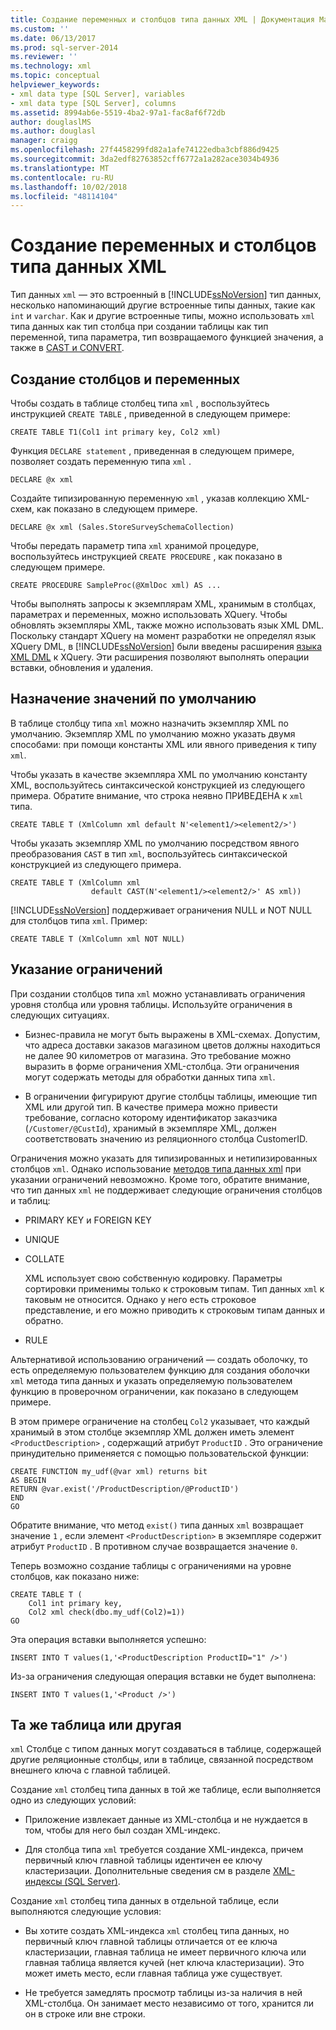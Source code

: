 ```yaml
---
title: Создание переменных и столбцов типа данных XML | Документация Майкрософт
ms.custom: ''
ms.date: 06/13/2017
ms.prod: sql-server-2014
ms.reviewer: ''
ms.technology: xml
ms.topic: conceptual
helpviewer_keywords:
- xml data type [SQL Server], variables
- xml data type [SQL Server], columns
ms.assetid: 8994ab6e-5519-4ba2-97a1-fac8af6f72db
author: douglaslMS
ms.author: douglasl
manager: craigg
ms.openlocfilehash: 27f4458299fd82a1afe74122edba3cbf886d9425
ms.sourcegitcommit: 3da2edf82763852cff6772a1a282ace3034b4936
ms.translationtype: MT
ms.contentlocale: ru-RU
ms.lasthandoff: 10/02/2018
ms.locfileid: "48114104"
---
```

# <a name="create-xml-data-type-variables-and-columns"></a>Создание переменных и столбцов типа данных XML
  Тип данных `xml` — это встроенный в [!INCLUDE[ssNoVersion](../../includes/ssnoversion-md.md)] тип данных, несколько напоминающий другие встроенные типы данных, такие как `int` и `varchar`. Как и другие встроенные типы, можно использовать `xml` типа данных как тип столбца при создании таблицы как тип переменной, типа параметра, тип возвращаемого функцией значения, а также в [CAST и CONVERT](/sql/t-sql/functions/cast-and-convert-transact-sql).  
  
## <a name="creating-columns-and-variables"></a>Создание столбцов и переменных  
 Чтобы создать в таблице столбец типа `xml` , воспользуйтесь инструкцией `CREATE TABLE` , приведенной в следующем примере:  
  
```  
CREATE TABLE T1(Col1 int primary key, Col2 xml)   
```  
  
 Функция `DECLARE statement` , приведенная в следующем примере, позволяет создать переменную типа `xml` .  
  
```  
DECLARE @x xml   
```  
  
 Создайте типизированную переменную `xml` , указав коллекцию XML-схем, как показано в следующем примере.  
  
```  
DECLARE @x xml (Sales.StoreSurveySchemaCollection)  
```  
  
 Чтобы передать параметр типа `xml` хранимой процедуре, воспользуйтесь инструкцией `CREATE PROCEDURE` , как показано в следующем примере.  
  
```  
CREATE PROCEDURE SampleProc(@XmlDoc xml) AS ...   
```  
  
 Чтобы выполнять запросы к экземплярам XML, хранимым в столбцах, параметрах и переменных, можно использовать XQuery. Чтобы обновлять экземпляры XML, также можно использовать язык XML DML. Поскольку стандарт XQuery на момент разработки не определял язык XQuery DML, в [!INCLUDE[ssNoVersion](../../includes/ssnoversion-md.md)] были введены расширения [языка XML DML](/sql/t-sql/xml/xml-data-modification-language-xml-dml) к XQuery. Эти расширения позволяют выполнять операции вставки, обновления и удаления.  
  
## <a name="assigning-defaults"></a>Назначение значений по умолчанию  
 В таблице столбцу типа `xml` можно назначить экземпляр XML по умолчанию. Экземпляр XML по умолчанию можно указать двумя способами: при помощи константы XML или явного приведения к типу `xml`.  
  
 Чтобы указать в качестве экземпляра XML по умолчанию константу XML, воспользуйтесь синтаксической конструкцией из следующего примера. Обратите внимание, что строка неявно ПРИВЕДЕНА к `xml` типа.  
  
```  
CREATE TABLE T (XmlColumn xml default N'<element1/><element2/>')  
```  
  
 Чтобы указать экземпляр XML по умолчанию посредством явного преобразования `CAST` в тип `xml`, воспользуйтесь синтаксической конструкцией из следующего примера.  
  
```  
CREATE TABLE T (XmlColumn xml   
                  default CAST(N'<element1/><element2/>' AS xml))  
```  
  
 [!INCLUDE[ssNoVersion](../../includes/ssnoversion-md.md)] поддерживает ограничения NULL и NOT NULL для столбцов типа `xml`. Пример:  
  
```  
CREATE TABLE T (XmlColumn xml NOT NULL)  
```  
  
## <a name="specifying-constraints"></a>Указание ограничений  
 При создании столбцов типа `xml` можно устанавливать ограничения уровня столбца или уровня таблицы. Используйте ограничения в следующих ситуациях.  
  
-   Бизнес-правила не могут быть выражены в XML-схемах. Допустим, что адреса доставки заказов магазином цветов должны находиться не далее 90 километров от магазина. Это требование можно выразить в форме ограничения XML-столбца. Эти ограничения могут содержать методы для обработки данных типа `xml`.  
  
-   В ограничении фигурируют другие столбцы таблицы, имеющие тип XML или другой тип. В качестве примера можно привести требование, согласно которому идентификатор заказчика (`/Customer/@CustId`), хранимый в экземпляре XML, должен соответствовать значению из реляционного столбца CustomerID.  
  
 Ограничения можно указать для типизированных и нетипизированных столбцов `xml`. Однако использование [методов типа данных xml](/sql/t-sql/xml/xml-data-type-methods) при указании ограничений невозможно. Кроме того, обратите внимание, что тип данных `xml` не поддерживает следующие ограничения столбцов и таблиц:  
  
-   PRIMARY KEY и FOREIGN KEY  
  
-   UNIQUE  
  
-   COLLATE  
  
     XML использует свою собственную кодировку. Параметры сортировки применимы только к строковым типам. Тип данных `xml` к таковым не относится. Однако у него есть строковое представление, и его можно приводить к строковым типам данных и обратно.  
  
-   RULE  
  
 Альтернативой использованию ограничений — создать оболочку, то есть определяемую пользователем функцию для создания оболочки `xml` метода типа данных и указать определяемую пользователем функцию в проверочном ограничении, как показано в следующем примере.  
  
 В этом примере ограничение на столбец `Col2` указывает, что каждый хранимый в этом столбце экземпляр XML должен иметь элемент `<ProductDescription>` , содержащий атрибут `ProductID` . Это ограничение принудительно применяется с помощью пользовательской функции:  
  
```  
CREATE FUNCTION my_udf(@var xml) returns bit  
AS BEGIN   
RETURN @var.exist('/ProductDescription/@ProductID')  
END  
GO  
```  
  
 Обратите внимание, что метод `exist()` типа данных `xml` возвращает значение `1` , если элемент `<ProductDescription>` в экземпляре содержит атрибут `ProductID` . В противном случае возвращается значение `0`.  
  
 Теперь возможно создание таблицы с ограничениями на уровне столбцов, как показано ниже:  
  
```  
CREATE TABLE T (  
    Col1 int primary key,   
    Col2 xml check(dbo.my_udf(Col2)=1))  
GO  
```  
  
 Эта операция вставки выполняется успешно:  
  
```  
INSERT INTO T values(1,'<ProductDescription ProductID="1" />')  
```  
  
 Из-за ограничения следующая операция вставки не будет выполнена:  
  
```  
INSERT INTO T values(1,'<Product />')  
```  
  
## <a name="same-or-different-table"></a>Та же таблица или другая  
 `xml` Столбце с типом данных могут создаваться в таблице, содержащей другие реляционные столбцы, или в таблице, связанной посредством внешнего ключа с главной таблицей.  
  
 Создание `xml` столбец типа данных в той же таблице, если выполняется одно из следующих условий:  
  
-   Приложение извлекает данные из XML-столбца и не нуждается в том, чтобы для него был создан XML-индекс.  
  
-   Для столбца типа `xml` требуется создание XML-индекса, причем первичный ключ главной таблицы идентичен ее ключу кластеризации. Дополнительные сведения см в разделе [XML-индексы (SQL Server)](xml-indexes-sql-server.md).  
  
 Создание `xml` столбец типа данных в отдельной таблице, если выполняются следующие условия:  
  
-   Вы хотите создать XML-индекса `xml` столбец типа данных, но первичный ключ главной таблицы отличается от ее ключа кластеризации, главная таблица не имеет первичного ключа или главная таблица является кучей (нет ключа кластеризации). Это может иметь место, если главная таблица уже существует.  
  
-   Не требуется замедлять просмотр таблицы из-за наличия в ней XML-столбца. Он занимает место независимо от того, хранится ли он в строке или вне строки.  
  
  

